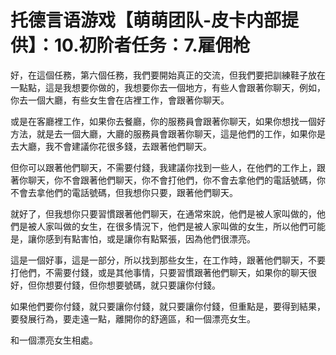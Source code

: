 # 托德言语游戏【萌萌团队-皮卡内部提供】：10.初阶者任务：7.雇佣枪

好，在這個任務，第六個任務，我們要開始真正的交流，但我們要把訓練鞋子放在一點點，這是我想要你做的，我想要你去一個地方，有些人會跟著你聊天，例如，你去一個大廳，有些女生會在店裡工作，會跟著你聊天。

或是在客廳裡工作，如果你去餐廳，你的服務員會跟著你聊天，如果你想找一個好方法，就是去一個大廳，大廳的服務員會跟著你聊天，這是他們的工作，如果你是去大廳，我不會建議你花很多錢，去跟著他們聊天。

但你可以跟著他們聊天，不需要付錢，我建議你找到一些人，在他們的工作上，跟著你聊天，你不會跟著他們聊天，你不會打他們，你不會去拿他們的電話號碼，你不會去拿他們的電話號碼，但我想你只要，跟著他們聊天。

就好了，但我想你只要習慣跟著他們聊天，在通常來說，他們是被人家叫做的，他們是被人家叫做的女生，在很多情況下，他們是被人家叫做的女生，所以他們可能是，讓你感到有點害怕，或是讓你有點緊張，因為他們很漂亮。

這是一個好事，這是一部分，所以找到那些女生，在工作時，跟著他們聊天，不要打他們，不需要付錢，或是其他事情，只要習慣跟著他們聊天，如果你的聊天很好，但你想要付錢，但你想要號碼，就只要讓你付錢。

如果他們要你付錢，就只要讓你付錢，就只要讓你付錢，但重點是，要得到結果，要發展行為，要走遠一點，離開你的舒適區，和一個漂亮女生。

和一個漂亮女生相處。